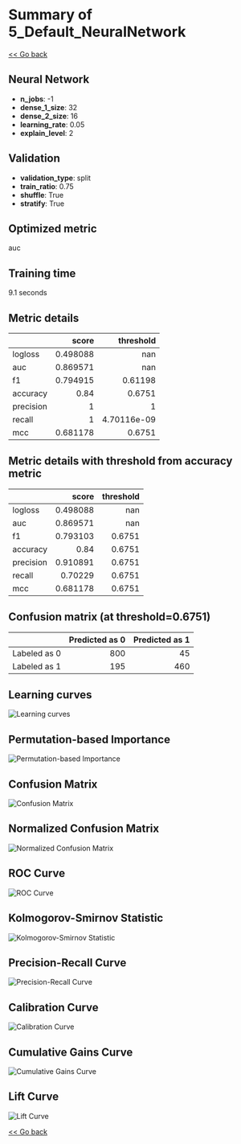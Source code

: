 # Summary of 5_Default_NeuralNetwork

[<< Go back](../README.md)

## Neural Network

- **n_jobs**: -1
- **dense_1_size**: 32
- **dense_2_size**: 16
- **learning_rate**: 0.05
- **explain_level**: 2

## Validation

- **validation_type**: split
- **train_ratio**: 0.75
- **shuffle**: True
- **stratify**: True

## Optimized metric

auc

## Training time

9.1 seconds

## Metric details

|           |    score |     threshold |
|:----------|---------:|--------------:|
| logloss   | 0.498088 | nan           |
| auc       | 0.869571 | nan           |
| f1        | 0.794915 |   0.61198     |
| accuracy  | 0.84     |   0.6751      |
| precision | 1        |   1           |
| recall    | 1        |   4.70116e-09 |
| mcc       | 0.681178 |   0.6751      |

## Metric details with threshold from accuracy metric

|           |    score |   threshold |
|:----------|---------:|------------:|
| logloss   | 0.498088 |    nan      |
| auc       | 0.869571 |    nan      |
| f1        | 0.793103 |      0.6751 |
| accuracy  | 0.84     |      0.6751 |
| precision | 0.910891 |      0.6751 |
| recall    | 0.70229  |      0.6751 |
| mcc       | 0.681178 |      0.6751 |

## Confusion matrix (at threshold=0.6751)

|              |   Predicted as 0 |   Predicted as 1 |
|:-------------|-----------------:|-----------------:|
| Labeled as 0 |              800 |               45 |
| Labeled as 1 |              195 |              460 |

## Learning curves

![Learning curves](learning_curves.png)

## Permutation-based Importance

![Permutation-based Importance](permutation_importance.png)

## Confusion Matrix

![Confusion Matrix](confusion_matrix.png)

## Normalized Confusion Matrix

![Normalized Confusion Matrix](confusion_matrix_normalized.png)

## ROC Curve

![ROC Curve](roc_curve.png)

## Kolmogorov-Smirnov Statistic

![Kolmogorov-Smirnov Statistic](ks_statistic.png)

## Precision-Recall Curve

![Precision-Recall Curve](precision_recall_curve.png)

## Calibration Curve

![Calibration Curve](calibration_curve_curve.png)

## Cumulative Gains Curve

![Cumulative Gains Curve](cumulative_gains_curve.png)

## Lift Curve

![Lift Curve](lift_curve.png)

[<< Go back](../README.md)
